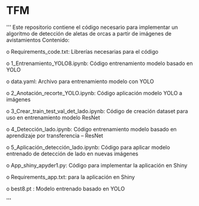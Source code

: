 # TFM

'''
Este repositorio contiene el código necesario para implementar un algoritmo de detección de aletas de orcas a partir de imágenes de avistamientos
Contenido: 

o	Requirements_code.txt: Librerías necesarias para el código

o	1_Entrenamiento_YOLO8.ipynb: Código entrenamiento modelo basado en YOLO

o	data.yaml: Archivo para entrenamiento modelo con YOLO

o	2_Anotación_recorte_YOLO.ipynb: Código aplicación modelo YOLO a imágenes

o	3_Crear_train_test_val_det_lado.ipynb: Código de creación dataset para uso en entrenamiento modelo ResNet

o	4_Detección_lado.ipynb: Código entrenamiento modelo basado en aprendizaje por transferencia – ResNet

o	5_Aplicación_detección_lado.ipynb: Código para aplicar modelo entrenado de detección de lado en nuevas imágenes

o	App_shiny_apyder1.py: Código para implementar la aplicación en Shiny

o	Requirements_app.txt:  para la aplicación en Shiny

o	best8.pt : Modelo entrenado basado en YOLO


'''
